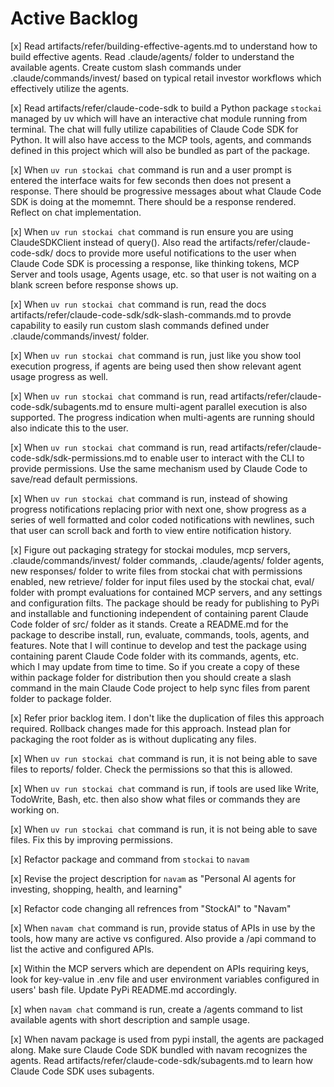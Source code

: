 # Active Backlog

[x] Read artifacts/refer/building-effective-agents.md to understand how to build effective agents. Read .claude/agents/ folder to understand the available agents. Create custom slash commands under .claude/commands/invest/ based on typical retail investor workflows which effectively utilize the agents.

[x] Read artifacts/refer/claude-code-sdk to build a Python package `stockai` managed by uv which will have an interactive chat module running from terminal. The chat will fully utilize capabilities of Claude Code SDK for Python. It will also have access to the MCP tools, agents, and commands defined in this project which will also be bundled as part of the package.

[x] When `uv run stockai chat` command is run and a user prompt is entered the interface waits for few seconds then does not present a response. There should be progressive messages about what Claude Code SDK is doing at the momemnt. There should be a response rendered. Reflect on chat implementation.

[x] When `uv run stockai chat` command is run ensure you are using ClaudeSDKClient instead of query(). Also read the artifacts/refer/claude-code-sdk/ docs to provide more useful notifications to the user when Claude Code SDK is processing a response, like thinking tokens, MCP Server and tools usage, Agents usage, etc. so that user is not waiting on a blank screen before response shows up.

[x] When `uv run stockai chat` command is run, read the docs artifacts/refer/claude-code-sdk/sdk-slash-commands.md to provde capability to easily run custom slash commands defined under .claude/commands/invest/ folder.

[x] When `uv run stockai chat` command is run, just like you show tool execution progress, if agents are being used then show relevant agent usage progress as well.

[x] When `uv run stockai chat` command is run, read artifacts/refer/claude-code-sdk/subagents.md to ensure multi-agent parallel execution is also supported. The progress indication when multi-agents are running should also indicate this to the user.

[x] When `uv run stockai chat` command is run, read artifacts/refer/claude-code-sdk/sdk-permissions.md to enable user to interact with the CLI to provide permissions. Use the same mechanism used by Claude Code to save/read default permissions.

[x] When `uv run stockai chat` command is run, instead of showing progress notifications replacing prior with next one, show progress as a series of well formatted and color coded notifications with newlines, such that user can scroll back and forth to view entire notification history.

[x] Figure out packaging strategy for stockai modules, mcp servers, .claude/commands/invest/ folder commands, .claude/agents/ folder agents, new responses/ folder to write files from stockai chat with permissions enabled, new retrieve/ folder for input files used by the stockai chat, eval/ folder with prompt evaluations for contained MCP servers, and any settings and configuration filts. The package should be ready for publishing to PyPi and installable and functioning independent of containing parent Claude Code folder of src/ folder as it stands. Create a README.md for the package to describe install, run, evaluate, commands, tools, agents, and features. Note that I will continue to develop and test the package using containing parent Claude Code folder with its commands, agents, etc. which I may update from time to time. So if you create a copy of these within package folder for distribution then you should create a slash command in the main Claude Code project to help sync files from parent folder to package folder.

[x] Refer prior backlog item. I don't like the duplication of files this approach required. Rollback changes made for this approach. Instead plan for packaging the root folder as is without duplicating any files.

[x] When `uv run stockai chat` command is run, it is not being able to save files to reports/ folder. Check the permissions so that this is allowed.

[x] When `uv run stockai chat` command is run, if tools are used like Write, TodoWrite, Bash, etc. then also show what files or commands they are working on.

[x] When `uv run stockai chat` command is run, it is not being able to save files. Fix this by improving permissions.

[x] Refactor package and command from `stockai` to `navam`

[x] Revise the project description for `navam` as "Personal AI agents for investing, shopping, health, and learning"

[x] Refactor code changing all refrences from "StockAI" to "Navam"

[x] When `navam chat` command is run, provide status of APIs in use by the tools, how many are active vs configured. Also provide a /api command to list the active and configured APIs.

[x] Within the MCP servers which are dependent on APIs requiring keys, look for key-value in .env file and user environment variables configured in users' bash file. Update PyPi README.md accordingly.

[x] when `navam chat` command is run, create a /agents command to list available agents with short description and sample usage.

[x] When navam package is used from pypi install, the agents are packaged along. Make sure Claude Code SDK bundled with navam recognizes the agents. Read artifacts/refer/claude-code-sdk/subagents.md to learn how Claude Code SDK uses subagents.